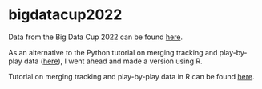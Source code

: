# bigdatacup2022

Data from the Big Data Cup 2022 can be found [here](https://github.com/bigdatacup/Big-Data-Cup-2021).

As an alternative to the Python tutorial on merging tracking and play-by-play data ([here](https://github.com/bigdatacup/Big-Data-Cup-2021/blob/main/TrackingData/join_tracking_pbp.ipynb)), I went ahead and made a version using R. 

Tutorial on merging tracking and play-by-play data in R can be found [here](https://github.com/dougliebe/bigdatacup2022/blob/main/R/join_tracking_pbp_r.R).
